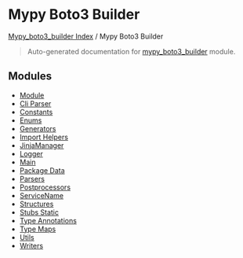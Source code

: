# Mypy Boto3 Builder

[Mypy_boto3_builder Index](../README.md#mypy_boto3_builder-index) / Mypy Boto3 Builder

> Auto-generated documentation for [mypy_boto3_builder](https://github.com/youtype/mypy_boto3_builder/blob/main/mypy_boto3_builder/__init__.py) module.

## Modules

- [Module](./module.md)
- [Cli Parser](./cli_parser.md)
- [Constants](./constants.md)
- [Enums](enums/index.md)
- [Generators](generators/index.md)
- [Import Helpers](import_helpers/index.md)
- [JinjaManager](./jinja_manager.md)
- [Logger](./logger.md)
- [Main](./main.md)
- [Package Data](./package_data.md)
- [Parsers](parsers/index.md)
- [Postprocessors](postprocessors/index.md)
- [ServiceName](./service_name.md)
- [Structures](structures/index.md)
- [Stubs Static](stubs_static/index.md)
- [Type Annotations](type_annotations/index.md)
- [Type Maps](type_maps/index.md)
- [Utils](utils/index.md)
- [Writers](writers/index.md)
